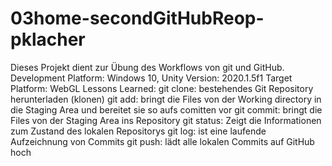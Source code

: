 # 03home-secondGitHubReop-pklacher
Dieses Projekt dient zur Übung des Workflows von git und GitHub.
Development Platform: Windows 10, Unity Version: 2020.1.5f1
Target Platform: WebGL
Lessons Learned:
        git clone: bestehendes Git Repository herunterladen (klonen)
        git add: bringt die Files von der Working directory in die Staging Area und bereitet sie so aufs comitten vor
        git commit: bringt die Files von der Staging Area ins Repository
        git status:  Zeigt die Informationen zum Zustand des lokalen Repositorys
        git log: ist eine laufende Aufzeichnung von Commits
        git push: lädt alle lokalen Commits auf GitHub hoch
        
